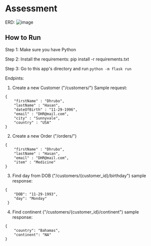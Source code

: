 # Assessment
ERD:
![image](https://user-images.githubusercontent.com/48079397/183977894-03b25eb0-cd44-441d-a013-da2072bbaae7.png)

## How to Run

Step 1: Make sure you have Python

Step 2: Install the requirements: pip install -r requirements.txt

Step 3: Go to this app's directory and run ```python -m flask run```


Endpints:
1. Create a new Customer ("/customers/")
Sample request:
``` 
{
    "firstName" : "Dhrubo",
    "lastName" : "Hasan",
    "dateOfBirth" : "11-29-1996",
    "email" : "DHR@mail.com",
    "city" : "Sunnyvale",
    "country" : "USA"
}
```
2. Create a new Order ("/orders/")
``` 
{
    "firstName" : "Dhrubo",
    "lastName" : "Hasan",
    "email" : "DHR@mail.com",
    "item" : "Medicine"
}
```
3. Find day from DOB ("/customers/{customer_id}/birthday")
sample response:
```
{
    "DOB": "11-29-1993",
    "day": "Monday"
 }
```
4. Find continent ("/customers/{customer_id}/continent")
sample response:
```
{
    "country": "Bahamas",
    "continent": "NA"
}
```
